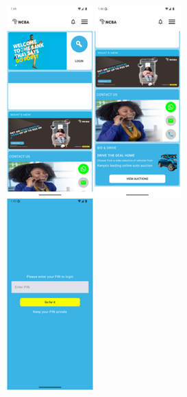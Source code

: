 <div>
    <img src="ncba/home.png" alt="" width="200px">
    <img src="ncba/home_1.png" alt="" width="200px">
    <img src="ncba/login.png" alt="" width="200px">
</div>